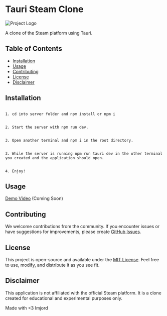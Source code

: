 # Tauri Steam Clone

![Project Logo](link_to_project_logo)

A clone of the Steam platform using Tauri.

## Table of Contents

- [Installation](#installation)
- [Usage](#usage)
- [Contributing](#contributing)
- [License](#license)
- [Disclaimer](#disclaimer)

## Installation

```

1. cd into server folder and npm install or npm i

```

```

2. Start the server with npm run dev.

```

```

3. Open another terminal and npm i in the root directory.

```

```

3. While the server is running npm run tauri dev in the other terminal you created and the application should open.

```

```

4. Enjoy!

```

## Usage

[Demo Video](link_to_demo_video) (Coming Soon)

## Contributing

We welcome contributions from the community. If you encounter issues or have suggestions for improvements, please create [GitHub Issues](https://github.com/imjord/tauri_steam_clone/issues).

## License

This project is open-source and available under the [MIT License](LICENSE). Feel free to use, modify, and distribute it as you see fit.

## Disclaimer

This application is not affiliated with the official Steam platform. It is a clone created for educational and experimental purposes only.

Made with <3 Imjord

